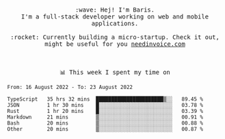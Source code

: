 <p align="center">
  <br><br>
  <samp>
    :wave: Hej! I'm Baris.
    <br>I'm a full-stack developer working on web and mobile applications.
       <br><br>:rocket: Currently building a micro-startup. Check it out, might be useful for you <a href="https://needinvoice.com/" target="_blank">needinvoice.com</a>

  </samp>
 <br><br><br>
</p>
<p align=center><samp>📊  This week I spent my time on</samp></p>


<!--START_SECTION:waka-->

```text
From: 16 August 2022 - To: 23 August 2022

TypeScript   35 hrs 32 mins  ██████████████████████▒░░   89.45 %
JSON         1 hr 30 mins    █░░░░░░░░░░░░░░░░░░░░░░░░   03.78 %
Rust         1 hr 20 mins    █░░░░░░░░░░░░░░░░░░░░░░░░   03.39 %
Markdown     21 mins         ▒░░░░░░░░░░░░░░░░░░░░░░░░   00.91 %
Bash         20 mins         ▒░░░░░░░░░░░░░░░░░░░░░░░░   00.88 %
Other        20 mins         ▒░░░░░░░░░░░░░░░░░░░░░░░░   00.87 %
```

<!--END_SECTION:waka-->


